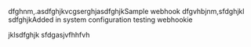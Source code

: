 dfghnm,.asdfghjkvcgserghjasdfghjkSample webhook
dfgvhbjnm,sfdghjkl
sdfghjkAdded in system configuration
testing webhookie

jklsdfghjk
sfdgasjvfhhfvh
